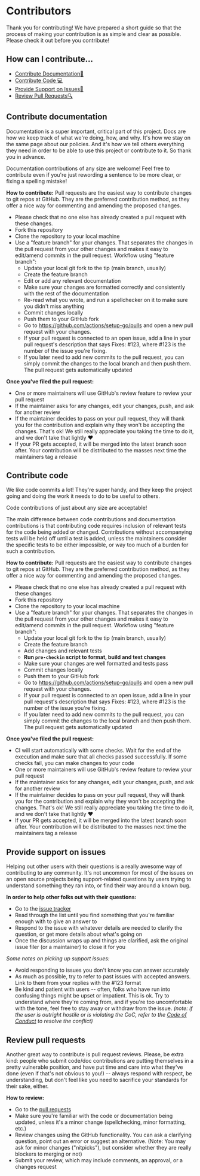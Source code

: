 # Contributors
Thank you for contributing! 
We have prepared a short guide so that the process of making your contribution is as simple and clear as possible. Please check it out before you contribute!
##  How can I contribute...
 * [Contribute Documentation:green_book:](#contribute-documentation)
 * [Contribute Code :computer:](#contribute-code)
 * [Provide Support on Issues:pencil:](#provide-support-on-issues)
 * [Review Pull Requests:mag:](#review-pull-requests)
  
 ## Contribute documentation 
Documentation is a super important, critical part of this project. Docs are how we keep track of what we're doing, how, and why. It's how we stay on the same page about our policies. And it's how we tell others everything they need in order to be able to use this project  or contribute to it. So thank you in advance.

Documentation contributions of any size are welcome! Feel free to contribute even if you're just rewording a sentence to be more clear, or fixing a spelling mistake!

**How to contribute:** 
Pull requests are the easiest way to contribute changes to git repos at GitHub. They are the preferred contribution method, as they offer a nice way for commenting and amending the proposed changes.

 - Please check that no one else has already created a pull request with these changes.
 - Fork this repository
 - Clone the repository to your local machine
 - Use a "feature branch" for your changes. That separates the changes in the pull request from your other changes and makes it easy to edit/amend commits in the pull request. Workflow using "feature branch":
	- Update your local git fork to the tip (main branch, usually)
	- Create the feature branch
	- Edit or add any relevant documentation
    - Make sure your changes are formatted correctly and consistently with the rest of the documentation
     - Re-read what you wrote, and run a spellchecker on it to make sure you didn't miss anything
	- Commit changes locally
	- Push them to your GitHub fork
	- Go to https://github.com/actions/setup-go/pulls and open a new pull request with your changes.
	- If your pull request is connected to an open issue, add a line in your pull request's description that says Fixes: #123, where #123 is the number of the issue you're fixing.
	- If you later need to add new commits to the pull request, you can simply commit the changes to the local branch and then push them. The pull request gets automatically updated
	
**Once you've filed the pull request:**
 - One or more maintainers will use GitHub's review feature to review your pull request
  - If the maintainer asks for any changes, edit your changes, push, and ask for another review
  - If the maintainer decides to pass on your pull request, they will thank you for the
   contribution and explain why they won't be accepting the changes. That's ok! We still really appreciate you taking the time to do it, and we don't take that lightly :heart:
   - If your PR gets accepted, it will be merged into the latest branch soon after. Your contribution will be distributed to the masses next time the maintainers tag a release
  
## Contribute code

We like code commits a lot! They're super handy, and they keep the project going and doing the work it needs to do to be useful to others.

Code contributions of just about any size are acceptable!

The main difference between code contributions and documentation contributions is that contributing code requires inclusion of relevant tests for the code being added or changed. Contributions without accompanying tests will be held off until a test is added, unless the maintainers consider the specific tests to be either impossible, or way too much of a burden for such a contribution.

**How to contribute:** 
Pull requests are the easiest way to contribute changes to git repos at GitHub. They are the preferred contribution method, as they offer a nice way for commenting and amending the proposed changes.

- Please check that no one else has already created a pull request with these changes
- Fork this repository
- Clone the repository to your local machine
- Use a "feature branch" for your changes. That separates the changes in the pull request from your other changes and makes it easy to edit/amend commits in the pull request. Workflow using "feature branch":
	- Update your local git fork to the tip (main branch, usually)
	- Create the feature branch
	- Add changes and relevant tests
    - **Run `pre-checkin` script to format, build and test changes**
    - Make sure your changes are well formatted and tests pass
	- Commit changes locally
	- Push them to your GitHub fork
	- Go to https://github.com/actions/setup-go/pulls and open a new pull request with your changes.
	- If your pull request is connected to an open issue, add a line in your pull request's description that says Fixes: #123, where #123 is the number of the issue you're fixing.
	- If you later need to add new commits to the pull request, you can simply commit the changes to the local branch and then push them. The pull request gets automatically updated

**Once you've filed the pull request:**
  - CI will start automatically with some checks. Wait for the end of the execution and make sure that all checks passed successfully. If some checks fail, you can make changes to your code
 - One or more maintainers will use GitHub's review feature to review your pull request
  - If the maintainer asks for any changes, edit your changes, push, and ask for another review
  - If the maintainer decides to pass on your pull request, they will thank you for the
   contribution and explain why they won't be accepting the changes. That's ok! We still really appreciate you taking the time to do it, and we don't take that lightly :heart:
   - If your PR gets accepted, it will be merged into the latest branch soon after. Your contribution will be distributed to the masses next time the maintainers tag a release
 
 ## Provide support on issues

Helping out other users with their questions is a really awesome way of contributing to any community. It's not uncommon for most of the issues on an open source projects being support-related questions by users trying to understand something they ran into, or find their way around a known bug.

**In order to help other folks out with their questions:**

 - Go to the [issue tracker](https://github.com/actions/setup-go/issues)
 - Read through the list until you find something that you're familiar enough with to give an answer to 
 - Respond to the issue with whatever details are needed to clarify the question, or get more details about  what's going on
 - Once the discussion wraps up and things are clarified, ask the original issue filer (or a maintainer) to close it for you

*Some notes on picking up support issues:*

 - Avoid responding to issues you don't know you can answer accurately
 - As much as possible, try to refer to past issues with accepted answers. Link to them from your replies with the #123 format
 - Be kind and patient with users -- often, folks who have run into confusing things might be upset or impatient. This is ok. Try to understand where they're coming from, and if you're too uncomfortable with the tone, feel free to stay away or withdraw from the issue. *(note: if the user is outright hostile or is violating the CoC, refer to the [Code of Conduct](https://github.com/actions/setup-go/blob/main/CODE_OF_CONDUCT.md) to resolve the conflict)*

## Review pull requests

Another great way to contribute is pull request reviews. Please, be extra kind: people who submit code/doc contributions are putting themselves in a pretty vulnerable position, and have put time and care into what they've done (even if that's not obvious to you!) -- always respond with respect, be understanding, but don't feel like you need to sacrifice your standards for their sake, either. 

**How to review:**
 - Go to the [pull requests](https://github.com/actions/setup-go/pulls)
 - Make sure you're familiar with the code or documentation being updated, unless it's a minor change (spellchecking, minor formatting, etc.)
- Review changes using the GitHub functionality. You can ask a clarifying question, point out an error or suggest an alternative. (Note: You may ask for minor changes ("nitpicks"), but consider whether they are really blockers to merging or not)
- Submit your review, which may include comments, an approval, or a changes request